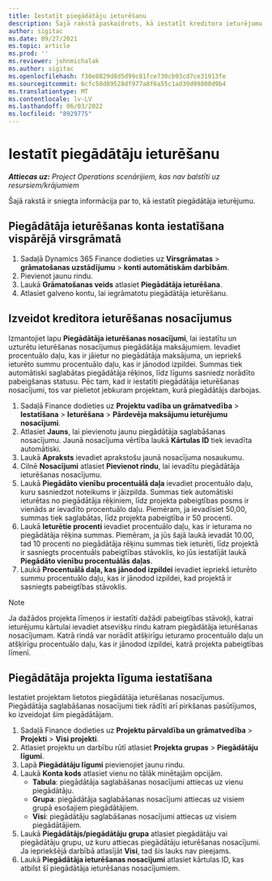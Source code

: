 ```yaml
---
title: Iestatīt piegādātāju ieturēšanu
description: Šajā rakstā paskaidrots, kā iestatīt kreditora ieturējumu.
author: sigitac
ms.date: 09/27/2021
ms.topic: article
ms.prod: ''
ms.reviewer: johnmichalak
ms.author: sigitac
ms.openlocfilehash: f30e8829d8d5d99c81fce730cb93cd7ce31913fe
ms.sourcegitcommit: 6cfc50d89528df977a8f6a55c1ad39d99800d9b4
ms.translationtype: MT
ms.contentlocale: lv-LV
ms.lasthandoff: 06/03/2022
ms.locfileid: "8929775"
---
```

# <a name="set-up-vendor-retention"></a>Iestatīt piegādātāju ieturēšanu

_**Attiecas uz:** Project Operations scenārijiem, kas nav balstīti uz resursiem/krājumiem_

Šajā rakstā ir sniegta informācija par to, kā iestatīt piegādātāja ieturējumu.

## <a name="set-up-a-vendor-retention-account-in-general-ledger"></a>Piegādātāja ieturēšanas konta iestatīšana vispārējā virsgrāmatā

1. Sadaļā Dynamics 365 Finance dodieties uz **Virsgrāmatas** > **grāmatošanas uzstādījumu** > **konti automātiskām darbībām**.
2. Pievienot jaunu rindu.
3. Laukā **Grāmatošanas veids** atlasiet **Piegādātāja ieturēšana**.
4. Atlasiet galveno kontu, lai iegrāmatotu piegādātāja ieturēšanu.

## <a name="create-vendor-retention-terms"></a>Izveidot kreditora ieturēšanas nosacījumus

Izmantojiet lapu **Piegādātāja ieturēšanas nosacījumi**, lai iestatītu un uzturētu ieturēšanas nosacījumus piegādātāja maksājumiem. Ievadiet procentuālo daļu, kas ir jāietur no piegādātāja maksājuma, un iepriekš ieturēto summu procentuālo daļu, kas ir jānodod izpildei. Summas tiek automātiski saglabātas piegādātāja rēķinos, līdz līgums sasniedz norādīto pabeigšanas statusu. Pēc tam, kad ir iestatīti piegādātāja ieturēšanas nosacījumi, tos var pielietot jebkuram projektam, kurā piegādātājs darbojas.

1. Sadaļā Finance dodieties uz **Projektu vadība un grāmatvedība** > **Iestatīšana** > **Ieturēšana** > **Pārdevēja maksājumu ieturējumu nosacījumi**.
2. Atlasiet **Jauns**, lai pievienotu jaunu piegādātāja saglabāšanas nosacījumu. Jaunā nosacījuma vērtība laukā **Kārtulas ID** tiek ievadīta automātiski. 
3. Laukā **Apraksts** ievadiet aprakstošu jaunā nosacījuma nosaukumu.
4. Cilnē **Nosacījumi** atlasiet **Pievienot rindu**, lai ievadītu piegādātāja ieturēšanas nosacījumu.   
5. Laukā **Piegādāto vienību procentuālā daļa** ievadiet procentuālo daļu, kuru sasniedzot noteikums ir jāizpilda. Summas tiek automātiski ieturētas no piegādātāja rēķiniem, līdz projekta pabeigtības posms ir vienāds ar ievadīto procentuālo daļu. Piemēram, ja ievadīsiet 50,00, summas tiek saglabātas, līdz projekta pabeigtība ir 50 procenti.
6. Laukā **Ieturētie procenti** ievadiet procentuālo daļu, kas ir ieturama no piegādātāja rēķina summas. Piemēram, ja jūs šajā laukā ievadāt 10.00, tad 10 procenti no piegādātāja rēķinu summas tiek ieturēti, līdz projektā ir sasniegts procentuāls pabeigtības stāvoklis, ko jūs iestatījāt laukā **Piegādāto vienību procentuālās daļas**.
7. Laukā **Procentuālā daļa, kas jānodod izpildei** ievadiet iepriekš ieturēto summu procentuālo daļu, kas ir jānodod izpildei, kad projektā ir sasniegts pabeigtības stāvoklis.

> [!NOTE]
> Ja dažādos projekta līmeņos ir iestatīti dažādi pabeigtības stāvokļi, katrai ieturējumu kārtulai ievadiet atsevišķu rindu katram piegādātāja ieturēšanas nosacījumam. Katrā rindā var norādīt atšķirīgu ieturamo procentuālo daļu un atšķirīgu procentuālo daļu, kas ir jānodod izpildei, katrā projekta pabeigtības līmenī.

## <a name="set-up-a-vendor-agreement-for-the-project"></a>Piegādātāja projekta līguma iestatīšana

Iestatiet projektam lietotos piegādātāja ieturēšanas nosacījumus. Piegādātāja saglabāšanas nosacījumi tiek rādīti arī pirkšanas pasūtījumos, ko izveidojat šim piegādātājam.

1. Sadaļā Finance dodieties uz **Projektu pārvaldība un grāmatvedība** > **Projekti** > **Visi projekti**. 
2. Atlasiet projektu un darbību rūtī atlasiet **Projekta grupas** > **Piegādātāju līgumi**.
3. Lapā **Piegādātāju līgumi** pievienojiet jaunu rindu.
4. Laukā **Konta kods** atlasiet vienu no tālāk minētajām opcijām.
   - **Tabula**: piegādātāja saglabāšanas nosacījumi attiecas uz vienu piegādātāju.
   - **Grupa**: piegādātāja saglabāšanas nosacījumi attiecas uz visiem grupā esošajiem piegādātājiem.
   - **Visi**: piegādātāju saglabāšanas nosacījumi attiecas uz visiem piegādātājiem.
5. Laukā **Piegādātājs/piegādātāju grupa** atlasiet piegādātāju vai piegādātāju grupu, uz kuru attiecas piegādātāju ieturēšanas nosacījumi. Ja iepriekšējā darbībā atlasījāt **Visi**, tad šis lauks nav pieejams.
6. Laukā **Piegādātāja ieturēšanas nosacījumi** atlasiet kārtulas ID, kas atbilst šī piegādātāja ieturēšanas nosacījumiem. 

